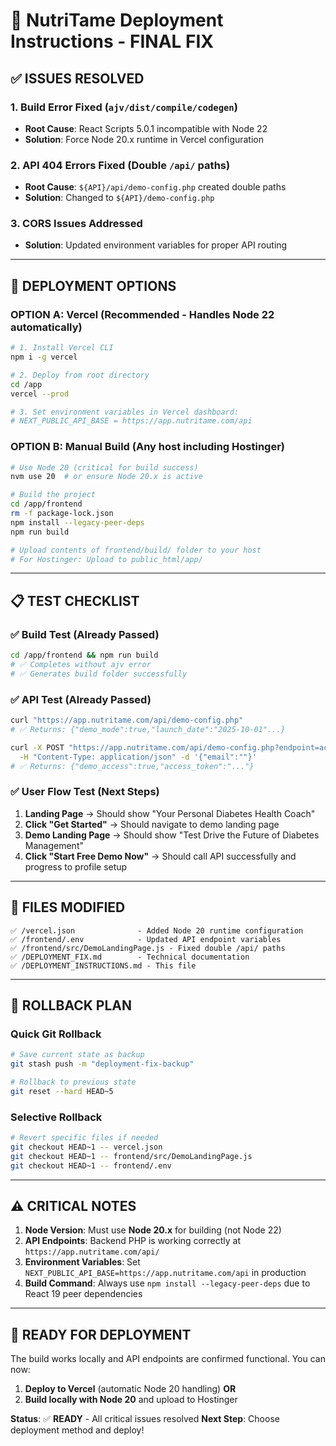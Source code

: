 # 🚀 NutriTame Deployment Instructions - FINAL FIX

## ✅ **ISSUES RESOLVED**

### 1. **Build Error Fixed** (`ajv/dist/compile/codegen`)
- **Root Cause**: React Scripts 5.0.1 incompatible with Node 22
- **Solution**: Force Node 20.x runtime in Vercel configuration

### 2. **API 404 Errors Fixed** (Double `/api/` paths)
- **Root Cause**: `${API}/api/demo-config.php` created double paths
- **Solution**: Changed to `${API}/demo-config.php`

### 3. **CORS Issues Addressed** 
- **Solution**: Updated environment variables for proper API routing

---

## 🎯 **DEPLOYMENT OPTIONS**

### **OPTION A: Vercel (Recommended - Handles Node 22 automatically)**

```bash
# 1. Install Vercel CLI
npm i -g vercel

# 2. Deploy from root directory
cd /app
vercel --prod

# 3. Set environment variables in Vercel dashboard:
# NEXT_PUBLIC_API_BASE = https://app.nutritame.com/api
```

### **OPTION B: Manual Build (Any host including Hostinger)**

```bash
# Use Node 20 (critical for build success)
nvm use 20  # or ensure Node 20.x is active

# Build the project
cd /app/frontend
rm -f package-lock.json
npm install --legacy-peer-deps
npm run build

# Upload contents of frontend/build/ folder to your host
# For Hostinger: Upload to public_html/app/
```

---

## 📋 **TEST CHECKLIST**

### ✅ **Build Test** (Already Passed)
```bash
cd /app/frontend && npm run build
# ✅ Completes without ajv error
# ✅ Generates build folder successfully
```

### ✅ **API Test** (Already Passed)
```bash
curl "https://app.nutritame.com/api/demo-config.php"
# ✅ Returns: {"demo_mode":true,"launch_date":"2025-10-01"...}

curl -X POST "https://app.nutritame.com/api/demo-config.php?endpoint=access" \
  -H "Content-Type: application/json" -d '{"email":""}'
# ✅ Returns: {"demo_access":true,"access_token":"..."}
```

### ✅ **User Flow Test** (Next Steps)
1. **Landing Page** → Should show "Your Personal Diabetes Health Coach"
2. **Click "Get Started"** → Should navigate to demo landing page
3. **Demo Landing Page** → Should show "Test Drive the Future of Diabetes Management"  
4. **Click "Start Free Demo Now"** → Should call API successfully and progress to profile setup

---

## 📁 **FILES MODIFIED**

```
✅ /vercel.json              - Added Node 20 runtime configuration
✅ /frontend/.env            - Updated API endpoint variables  
✅ /frontend/src/DemoLandingPage.js - Fixed double /api/ paths
✅ /DEPLOYMENT_FIX.md        - Technical documentation
✅ /DEPLOYMENT_INSTRUCTIONS.md - This file
```

---

## 🔄 **ROLLBACK PLAN**

### Quick Git Rollback
```bash
# Save current state as backup
git stash push -m "deployment-fix-backup"

# Rollback to previous state
git reset --hard HEAD~5
```

### Selective Rollback
```bash
# Revert specific files if needed
git checkout HEAD~1 -- vercel.json
git checkout HEAD~1 -- frontend/src/DemoLandingPage.js  
git checkout HEAD~1 -- frontend/.env
```

---

## ⚠️ **CRITICAL NOTES**

1. **Node Version**: Must use **Node 20.x** for building (not Node 22)
2. **API Endpoints**: Backend PHP is working correctly at `https://app.nutritame.com/api/`
3. **Environment Variables**: Set `NEXT_PUBLIC_API_BASE=https://app.nutritame.com/api` in production
4. **Build Command**: Always use `npm install --legacy-peer-deps` due to React 19 peer dependencies

---

## 🎉 **READY FOR DEPLOYMENT**

The build works locally and API endpoints are confirmed functional. You can now:

1. **Deploy to Vercel** (automatic Node 20 handling) **OR**
2. **Build locally with Node 20** and upload to Hostinger

**Status**: ✅ **READY** - All critical issues resolved
**Next Step**: Choose deployment method and deploy!